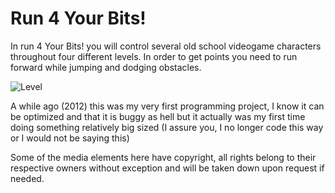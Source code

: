 Run 4 Your Bits!
================

In run 4 Your Bits! you will control several old school videogame characters throughout four different levels. In order to get points you need to run forward while jumping and dodging obstacles.

![Level](http://img4.wikia.nocookie.net/__cb20120412200535/run4yourbits/images/6/69/Level_1.png)


A while ago (2012) this was my very first programming project, I know it can be optimized and that it is buggy as hell but it actually was my first time doing something relatively big sized (I assure you, I no longer code this way or I would not be saying this)

Some of the media elements here have copyright, all rights belong to their respective owners without exception and will be taken down upon request if needed.
